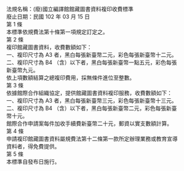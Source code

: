 法規名稱：(廢)國立編譯館館藏圖書資料複印收費標準  
廢止日期：民國 102 年 03 月 15 日  
第 1 條  
本標準依規費法第十條第一項規定訂定之。  
第 2 條  
複印館藏圖書資料，收費數額如下：  
一、複印尺寸為 A3 者，黑白每張新臺幣二元，彩色每張新臺幣十二元。  
二、複印尺寸為 B4 （含）以下者，黑白每張新臺幣一點五元，彩色每張  
新臺幣九元。  
依上項數額結算之總複印費用，採無條件進位至整數。  
第 3 條  
依據館際合作組織協定，提供館藏圖書資料複印服務，收費數額如下：  
一、複印尺寸為 A3 者，黑白每張新臺幣三元，彩色每張新臺幣十三元。  
二、複印尺寸為 B4 （含）以下者，黑白每張新臺幣二元，彩色每張新臺  
幣十元。  
館際合作申請案每件加收手續費新臺幣二十元，郵資以實支數額計算。  
第 4 條  
申請複印館藏圖書資料屬規費法第十二條第一款所定辦理業務或教育宣導  
資料者，得免費提供。  
第 5 條  
本標準自發布日施行。  


